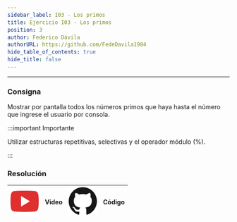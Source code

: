 ```yaml
---
sidebar_label: I03 - Los primos
title: Ejercicio I03 - Los primos
position: 3
author: Federico Dávila
authorURL: https://github.com/FedeDavila1984
hide_table_of_contents: true
hide_title: false
---
```

---
### Consigna
Mostrar por pantalla todos los números primos que haya hasta el número que ingrese el usuario por consola.

:::important Importante

Utilizar estructuras repetitivas, selectivas y el operador módulo (%).

:::

### Resolución
| ![img](/base/youtube.svg) | Video | ![img](/base/github.svg) | Código |
| :-----------------------: | :---: | :----------------------: | :----: |
